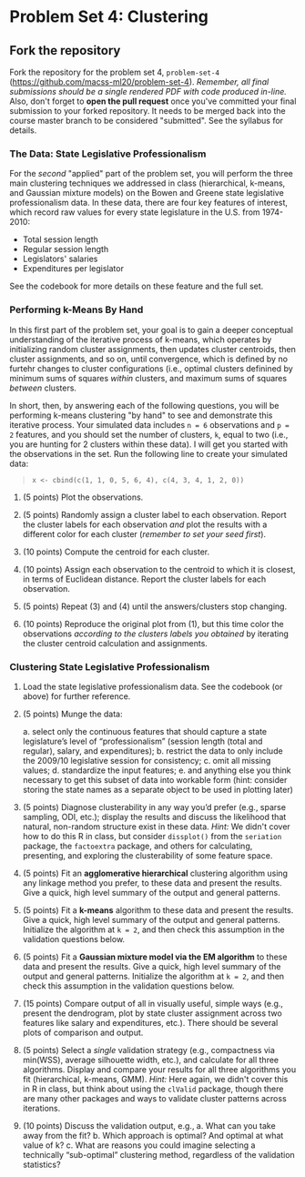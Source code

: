 # Problem Set 4: Clustering

## Fork the repository

Fork the repository for the problem set 4, `problem-set-4` (https://github.com/macss-ml20/problem-set-4). _Remember, all final submissions should be a single rendered PDF with code produced in-line._ Also, don't forget to **open the pull request** once you've committed your final submission to your forked repository. It needs to be merged back into the course master branch to be considered "submitted". See the syllabus for details.

### The Data: State Legislative Professionalism

For the *second* "applied" part of the problem set, you will perform the three main clustering techniques we addressed in class (hierarchical, k-means, and Gaussian mixture models) on the Bowen and Greene state legislative professionalism data. In these data, there are four key features of interest, which record raw values for every state legislature in the U.S. from 1974-2010: 

  * Total session length 
  * Regular session length
  * Legislators' salaries
  * Expenditures per legislator

See the codebook for more details on these feature and the full set. 

### Performing k-Means By Hand

In this first part of the problem set, your goal is to gain a deeper conceptual understanding of the iterative process of k-means, which operates by initializing random cluster assignments, then updates cluster centroids, then cluster assignments, and so on, until convergence, which is defined by no furtehr changes to cluster configurations (i.e., optimal clusters definined by minimum sums of squares *within* clusters, and maximum sums of squares *between* clusters. 

In short, then, by answering each of the following questions, you will be performing k-means clustering "by hand" to see and demonstrate this iterative process. Your simulated data includes `n = 6` observations and `p = 2` features, and you should set the number of clusters, `k`, equal to two (i.e., you are hunting for 2 clusters within these data). I will get you started with the observations in the set. Run the following line to create your simulated data:

  > `x <- cbind(c(1, 1, 0, 5, 6, 4), c(4, 3, 4, 1, 2, 0))`

1. (5 points) Plot the observations.

2. (5 points) Randomly assign a cluster label to each observation. Report the cluster labels for each observation *and* plot the results with a different color for each cluster (*remember to set your seed first*).

3. (10 points) Compute the centroid for each cluster.

4. (10 points) Assign each observation to the centroid to which it is closest, in terms of Euclidean distance. Report the cluster labels for each observation.

5. (5 points) Repeat (3) and (4) until the answers/clusters stop changing.

6. (10 points) Reproduce the original plot from (1), but this time color the observations *according to the clusters labels you obtained* by iterating the cluster centroid calculation and assignments. 

### Clustering State Legislative Professionalism

1. Load the state legislative professionalism data. See the codebook (or above) for further reference.

2. (5 points) Munge the data: 

    a. select only the continuous features that should capture a state legislature’s level of “professionalism” (session length (total and regular), salary, and expenditures); 
    b. restrict the data to only include the 2009/10 legislative session for consistency; 
    c. omit all missing values; 
    d. standardize the input features;
    e. and anything else you think necessary to get this subset of data into workable form (hint: consider storing the state names as a separate object to be used in plotting later) 

3. (5 points) Diagnose clusterability in any way you’d prefer (e.g., sparse sampling, ODI, etc.); display the results and discuss the likelihood that natural, non-random structure exist in these data. _Hint:_ We didn't cover how to do this R in class, but consider `dissplot()` from the `seriation` package, the `factoextra` package, and others for calculating, presenting, and exploring the clusterability of some feature space.
 
4. (5 points) Fit an **agglomerative hierarchical** clustering algorithm using any linkage method you prefer, to these data and present the results. Give a quick, high level summary of the output and general patterns. 

5. (5 points) Fit a **k-means** algorithm to these data and present the results. Give a quick, high level summary of the output and general patterns. Initialize the algorithm at `k = 2`, and then check this assumption in the validation questions below.

6. (5 points) Fit a **Gaussian mixture model via the EM algorithm** to these data and present the results. Give a quick, high level summary of the output and general patterns. Initialize the algorithm at `k = 2`, and then check this assumption in the validation questions below.

7. (15 points) Compare output of all in visually useful, simple ways (e.g., present the dendrogram, plot by state cluster assignment across two features like salary and expenditures, etc.). There should be several plots of comparison and output.

8. (5 points) Select a *single* validation strategy (e.g., compactness via min(WSS), average silhouette width, etc.), and calculate for all three algorithms. Display and compare your results for all three algorithms you fit (hierarchical, k-means, GMM). _Hint:_ Here again, we didn't cover this in R in class, but think about using the `clValid` package, though there are many other packages and ways to validate cluster patterns across iterations.

9. (10 points) Discuss the validation output, e.g.,
 a. What can you take away from the fit? 
 b. Which approach is optimal? And optimal at what value of k? 
 c. What are reasons you could imagine selecting a technically “sub-optimal” clustering method, regardless of the validation statistics? 

